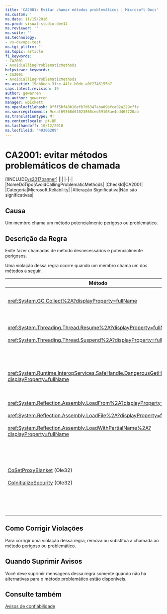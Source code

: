 ```yaml
---
title: 'CA2001: Evitar chamar métodos problemáticos | Microsoft Docs'
ms.custom: ''
ms.date: 11/15/2016
ms.prod: visual-studio-dev14
ms.reviewer: ''
ms.suite: ''
ms.technology:
- vs-devops-test
ms.tgt_pltfrm: ''
ms.topic: article
f1_keywords:
- CA2001
- AvoidCallingProblematicMethods
helpviewer_keywords:
- CA2001
- AvoidCallingProblematicMethods
ms.assetid: 19db8edb-31ce-441c-b0de-a0f2746155b7
caps.latest.revision: 19
author: gewarren
ms.author: gewarren
manager: wpickett
ms.openlocfilehash: 8fff5bf48b16efb7d6347aba09bfca02a229cffe
ms.sourcegitcommit: 9ceaf69568d61023868ced59108ae4dd46f720ab
ms.translationtype: MT
ms.contentlocale: pt-BR
ms.lasthandoff: 10/12/2018
ms.locfileid: "49306209"
---
```

# <a name="ca2001-avoid-calling-problematic-methods"></a>CA2001: evitar métodos problemáticos de chamada
[!INCLUDE[vs2017banner](../includes/vs2017banner.md)]
|||
|-|-|
|NomeDoTipo|AvoidCallingProblematicMethods|
|CheckId|CA2001|
|Categoria|Microsoft.Reliability|
|Alteração Significativa|Não são significativas|

## <a name="cause"></a>Causa
 Um membro chama um método potencialmente perigoso ou problemático.

## <a name="rule-description"></a>Descrição da Regra
 Evite fazer chamadas de método desnecessários e potencialmente perigosos.

 Uma violação dessa regra ocorre quando um membro chama um dos métodos a seguir.

|Método|Descrição|
|------------|-----------------|
|<xref:System.GC.Collect%2A?displayProperty=fullName>|Chamar GC. Coletar pode afetar significativamente o desempenho do aplicativo e é raramente necessário. Para obter mais informações, consulte o [dados sobre o desempenho de Rico Mariani](http://go.microsoft.com/fwlink/?LinkId=169256) entrada de blog no MSDN.|
|<xref:System.Threading.Thread.Resume%2A?displayProperty=fullName><br /><br /> <xref:System.Threading.Thread.Suspend%2A?displayProperty=fullName>|Thread. Suspend e resume foram substituídos por conta do comportamento imprevisível.  Use outras classes na <xref:System.Threading> namespace, tal como <xref:System.Threading.Monitor>, <xref:System.Threading.Mutex>, e <xref:System.Threading.Semaphore> para sincronizar threads ou proteger recursos.|
|<xref:System.Runtime.InteropServices.SafeHandle.DangerousGetHandle%2A?displayProperty=fullName>|O método DangerousGetHandle representa um risco de segurança porque ele pode retornar um identificador que não é válido. Consulte a <xref:System.Runtime.InteropServices.SafeHandle.DangerousAddRef%2A> e o <xref:System.Runtime.InteropServices.SafeHandle.DangerousRelease%2A> métodos para obter mais informações sobre como usar o método DangerousGetHandle com segurança.|
|<xref:System.Reflection.Assembly.LoadFrom%2A?displayProperty=fullName><br /><br /> <xref:System.Reflection.Assembly.LoadFile%2A?displayProperty=fullName><br /><br /> <xref:System.Reflection.Assembly.LoadWithPartialName%2A?displayProperty=fullName>|Esses métodos podem carregar assemblies de locais inesperados. Por exemplo, consulte as postagens de blog do .NET CLR notas Suzanne Cook [LoadFile vs. LoadFrom](http://go.microsoft.com/fwlink/?LinkId=164450) e [escolhendo um contexto de associação](http://go.microsoft.com/fwlink/?LinkId=164451) no site do MSDN para obter informações sobre os métodos que carregar assemblies.|
|[CoSetProxyBlanket](http://go.microsoft.com/fwlink/?LinkID=169250) (Ole32)<br /><br /> [CoInitializeSecurity](http://go.microsoft.com/fwlink/?LinkId=169255) (Ole32)|No momento em que o código do usuário inicia a execução em um processo gerenciado, é tarde demais chamam CoSetProxyBlanket de forma confiável. O common language runtime (CLR) executa ações de inicialização que podem impedir que os usuários de P/Invoke tenham êxito.<br /><br /> Se você precisa chamar CoSetProxyBlanket para um aplicativo gerenciado, é recomendável que você iniciar o processo por meio de um executável de código nativo (C++), chama CoSetProxyBlanket no código nativo e, em seguida, inicia o aplicativo de código gerenciado no processo. (Certifique-se de especificar um número de versão de tempo de execução.)|

## <a name="how-to-fix-violations"></a>Como Corrigir Violações
 Para corrigir uma violação dessa regra, remova ou substitua a chamada ao método perigoso ou problemático.

## <a name="when-to-suppress-warnings"></a>Quando Suprimir Avisos
 Você deve suprimir mensagens dessa regra somente quando não há alternativas para o método problemático estão disponíveis.

## <a name="see-also"></a>Consulte também
 [Avisos de confiabilidade](../code-quality/reliability-warnings.md)



